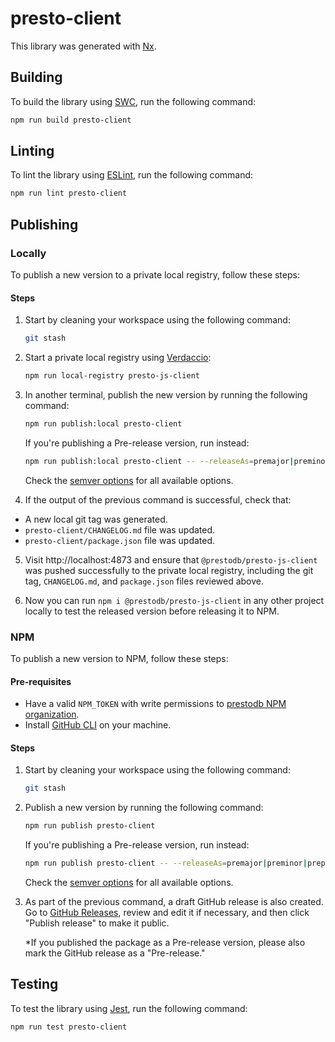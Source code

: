 # presto-client

This library was generated with [Nx](https://nx.dev).

## Building

To build the library using [SWC](https://swc.rs), run the following command:

```bash
npm run build presto-client
```

## Linting

To lint the library using [ESLint](https://eslint.org), run the following command:

```bash
npm run lint presto-client
```

## Publishing

### Locally

To publish a new version to a private local registry, follow these steps:

#### Steps

1. Start by cleaning your workspace using the following command:

   ```bash
   git stash
   ```

2. Start a private local registry using [Verdaccio](https://verdaccio.org):

   ```bash
   npm run local-registry presto-js-client
   ```

3. In another terminal, publish the new version by running the following command:

   ```bash
   npm run publish:local presto-client
   ```

   If you're publishing a Pre-release version, run instead:

   ```bash
   npm run publish:local presto-client -- --releaseAs=premajor|preminor|prepatch --preid=beta
   ```

   Check the [semver options](https://github.com/jscutlery/semver#available-options) for all available options.

4. If the output of the previous command is successful, check that:

- A new local git tag was generated.
- `presto-client/CHANGELOG.md` file was updated.
- `presto-client/package.json` file was updated.

5. Visit http://localhost:4873 and ensure that `@prestodb/presto-js-client` was pushed successfully to the private local registry, including the git tag, `CHANGELOG.md`, and `package.json` files reviewed above.

6. Now you can run `npm i @prestodb/presto-js-client` in any other project locally to test the released version before releasing it to NPM.

### NPM

To publish a new version to NPM, follow these steps:

#### Pre-requisites

- Have a valid `NPM_TOKEN` with write permissions to [prestodb NPM organization](https://www.npmjs.com/settings/prestodb/packages).
- Install [GitHub CLI](https://cli.github.com/) on your machine.

#### Steps

1. Start by cleaning your workspace using the following command:

   ```bash
   git stash
   ```

2. Publish a new version by running the following command:

   ```bash
   npm run publish presto-client
   ```

   If you're publishing a Pre-release version, run instead:

   ```bash
   npm run publish presto-client -- --releaseAs=premajor|preminor|prepatch --preid=beta
   ```

   Check the [semver options](https://github.com/jscutlery/semver#available-options) for all available options.

3. As part of the previous command, a draft GitHub release is also created. Go to [GitHub Releases](https://github.com/prestodb/presto-js-client/releases), review and edit it if necessary, and then click "Publish release" to make it public.

   \*If you published the package as a Pre-release version, please also mark the GitHub release as a "Pre-release."

## Testing

To test the library using [Jest](https://jestjs.io), run the following command:

```bash
npm run test presto-client
```
